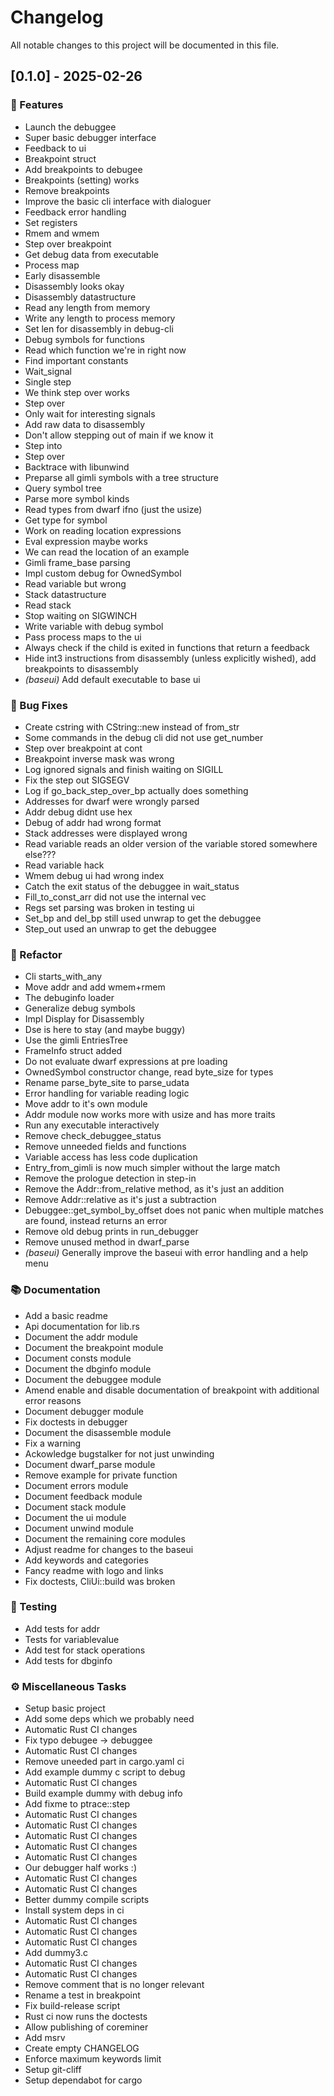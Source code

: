 # Changelog

All notable changes to this project will be documented in this file.

## [0.1.0] - 2025-02-26

### 🚀 Features

- Launch the debuggee
- Super basic debugger interface
- Feedback to ui
- Breakpoint struct
- Add breakpoints to debugee
- Breakpoints (setting) works
- Remove breakpoints
- Improve the basic cli interface with dialoguer
- Feedback error handling
- Set registers
- Rmem and wmem
- Step over breakpoint
- Get debug data from executable
- Process map
- Early disassemble
- Disassembly looks okay
- Disassembly datastructure
- Read any length from memory
- Write any length to process memory
- Set len for disassembly in debug-cli
- Debug symbols for functions
- Read which function we're in right now
- Find important constants
- Wait_signal
- Single step
- We think step over works
- Step over
- Only wait for interesting signals
- Add raw data to disassembly
- Don't allow stepping out of main if we know it
- Step into
- Step over
- Backtrace with libunwind
- Preparse all gimli symbols with a tree structure
- Query symbol tree
- Parse more symbol kinds
- Read types from dwarf ifno (just the usize)
- Get type for symbol
- Work on reading location expressions
- Eval expression maybe works
- We can read the location of an example
- Gimli frame_base parsing
- Impl custom debug for OwnedSymbol
- Read variable but wrong
- Stack datastructure
- Read stack
- Stop waiting on SIGWINCH
- Write variable with debug symbol
- Pass process maps to the ui
- Always check if the child is exited in functions that return a feedback
- Hide int3 instructions from disassembly (unless explicitly wished), add breakpoints to disassembly
- *(baseui)* Add default executable to base ui

### 🐛 Bug Fixes

- Create cstring with CString::new instead of from_str
- Some commands in the debug cli did not use get_number
- Step over breakpoint at cont
- Breakpoint inverse mask was wrong
- Log ignored signals and finish waiting on SIGILL
- Fix the step out SIGSEGV
- Log if go_back_step_over_bp actually does something
- Addresses for dwarf were wrongly parsed
- Addr debug didnt use hex
- Debug of addr had wrong format
- Stack addresses were displayed wrong
- Read variable reads an older version of the variable stored somewhere else???
- Read variable hack
- Wmem debug ui had wrong index
- Catch the exit status of the debuggee in wait_status
- Fill_to_const_arr did not use the internal vec
- Regs set parsing was broken in testing ui
- Set_bp and del_bp still used unwrap to get the debuggee
- Step_out used an unwrap to get the debuggee

### 🚜 Refactor

- Cli starts_with_any
- Move addr and add wmem+rmem
- The debuginfo loader
- Generalize debug symbols
- Impl Display for Disassembly
- Dse is here to stay (and maybe buggy)
- Use the gimli EntriesTree
- FrameInfo struct added
- Do not evaluate dwarf expressions at pre loading
- OwnedSymbol constructor change, read byte_size for types
- Rename parse_byte_site to parse_udata
- Error handling for variable reading logic
- Move addr to it's own module
- Addr module now works more with usize and has more traits
- Run any executable interactively
- Remove check_debuggee_status
- Remove unneeded fields and functions
- Variable access has less code duplication
- Entry_from_gimli is now much simpler without the large match
- Remove the prologue detection in step-in
- Remove the Addr::from_relative method, as it's just an addition
- Remove Addr::relative as it's just a subtraction
- Debuggee::get_symbol_by_offset does not panic when multiple matches are found, instead returns an error
- Remove old debug prints in run_debugger
- Remove unused method in dwarf_parse
- *(baseui)* Generally improve the baseui with error handling and a help menu

### 📚 Documentation

- Add a basic readme
- Api documentation for lib.rs
- Document the addr module
- Document the breakpoint module
- Document consts module
- Document the dbginfo module
- Document the debuggee module
- Amend enable and disable documentation of breakpoint with additional error reasons
- Document debugger module
- Fix doctests in debugger
- Document the disassemble module
- Fix a warning
- Ackowledge bugstalker for not just unwinding
- Document dwarf_parse module
- Remove example for private function
- Document errors module
- Document feedback module
- Document stack module
- Document the ui module
- Document unwind module
- Document the remaining core modules
- Adjust readme for changes to the baseui
- Add keywords and categories
- Fancy readme with logo and links
- Fix doctests, CliUi::build was broken

### 🧪 Testing

- Add tests for addr
- Tests for variablevalue
- Add test for stack operations
- Add tests for dbginfo

### ⚙️ Miscellaneous Tasks

- Setup basic project
- Add some deps which we probably need
- Automatic Rust CI changes
- Fix typo debugee -> debuggee
- Automatic Rust CI changes
- Remove uneeded part in cargo.yaml ci
- Add example dummy c script to debug
- Automatic Rust CI changes
- Build example dummy with debug info
- Add fixme to ptrace::step
- Automatic Rust CI changes
- Automatic Rust CI changes
- Automatic Rust CI changes
- Automatic Rust CI changes
- Automatic Rust CI changes
- Our debugger half works :)
- Automatic Rust CI changes
- Automatic Rust CI changes
- Better dummy compile scripts
- Install system deps in ci
- Automatic Rust CI changes
- Automatic Rust CI changes
- Automatic Rust CI changes
- Add dummy3.c
- Automatic Rust CI changes
- Automatic Rust CI changes
- Remove comment that is no longer relevant
- Rename a test in breakpoint
- Fix build-release script
- Rust ci now runs the doctests
- Allow publishing of coreminer
- Add msrv
- Create empty CHANGELOG
- Enforce maximum keywords limit
- Setup git-cliff
- Setup dependabot for cargo

<!-- generated by git-cliff -->
